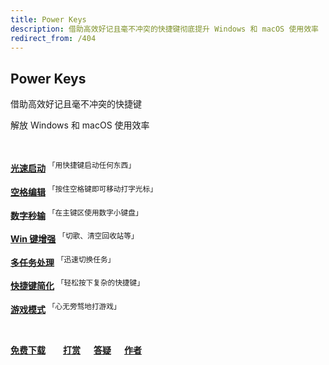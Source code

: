 ```yaml
---
title: Power Keys
description: 借助高效好记且毫不冲突的快捷键彻底提升 Windows 和 macOS 使用效率
redirect_from: /404
---
```


## Power Keys

借助高效好记且毫不冲突的快捷键

解放 Windows 和 macOS 使用效率

<br>

[**光速启动**](/launcher) <sup>「用快捷键启动任何东西」</sup>

[**空格编辑**](/space) <sup>「按住空格键即可移动打字光标」</sup>

[**数字秒输**](/numpad) <sup>「在主键区使用数字小键盘」</sup>

[**Win 键增强**](/win) <sup>「切歌、清空回收站等」</sup>

[**多任务处理**](/multitask) <sup>「迅速切换任务」</sup>

[**快捷键简化**](/simplify) <sup>「轻松按下复杂的快捷键」</sup>

[**游戏模式**](/game) <sup>「心无旁骛地打游戏」</sup>

<br>

**[免费下载](/download)&emsp;&emsp;[打赏](/donate)&ensp;&emsp;[答疑](/faq)&ensp;&emsp;[作者](https://GitHub.com/szzhiyang)**
